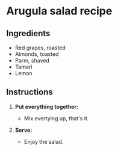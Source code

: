 # Arugula salad recipe


## Ingredients

- Red grapes, roasted
- Almonds, toasted
- Parm, shaved
- Tamari
- Lemon 


## Instructions

1. **Put everything together:**
   - Mix evertying up, that's it.

2. **Serve:**
   - Enjoy the salad.
